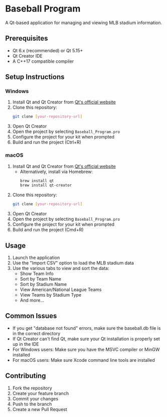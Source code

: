 # Baseball Program

A Qt-based application for managing and viewing MLB stadium information.

## Prerequisites

- Qt 6.x (recommended) or Qt 5.15+
- Qt Creator IDE
- A C++17 compatible compiler

## Setup Instructions

### Windows
1. Install Qt and Qt Creator from [Qt's official website](https://www.qt.io/download)
2. Clone this repository:
   ```bash
   git clone [your-repository-url]
   ```
3. Open Qt Creator
4. Open the project by selecting `Baseball_Program.pro`
5. Configure the project for your kit when prompted
6. Build and run the project (Ctrl+R)

### macOS
1. Install Qt and Qt Creator from [Qt's official website](https://www.qt.io/download)
   - Alternatively, install via Homebrew:
     ```bash
     brew install qt
     brew install qt-creator
     ```
2. Clone this repository:
   ```bash
   git clone [your-repository-url]
   ```
3. Open Qt Creator
4. Open the project by selecting `Baseball_Program.pro`
5. Configure the project for your kit when prompted
6. Build and run the project (Cmd+R)

## Usage

1. Launch the application
2. Use the "Import CSV" option to load the MLB stadium data
3. Use the various tabs to view and sort the data:
   - Show Team Info
   - Sort by Team Name
   - Sort by Stadium Name
   - View American/National League Teams
   - View Teams by Stadium Type
   - And more...

## Common Issues

- If you get "database not found" errors, make sure the baseball.db file is in the correct directory
- If Qt Creator can't find Qt, make sure your Qt installation is properly set up in the IDE
- For Windows users: Make sure you have the MSVC compiler or MinGW installed
- For macOS users: Make sure Xcode command line tools are installed

## Contributing

1. Fork the repository
2. Create your feature branch
3. Commit your changes
4. Push to the branch
5. Create a new Pull Request 
